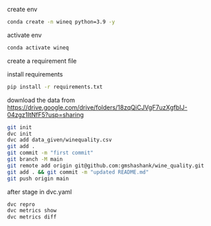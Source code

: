 create env
```bash
conda create -n wineq python=3.9 -y
```

activate env
```bash
conda activate wineq
```

create a requirement file

install requirements
```bash
pip install -r requirements.txt
```

download the data from
https://drive.google.com/drive/folders/18zqQiCJVgF7uzXgfbIJ-04zgz1ItNfF5?usp=sharing


```bash
git init
dvc init
dvc add data_given/winequality.csv
git add .
git commit -m "first commit"
git branch -M main
git remote add origin git@github.com:gmshashank/wine_quality.git
git add . && git commit -m "updated README.md"
git push origin main
```
after stage in dvc.yaml
```bash
dvc repro
dvc metrics show
dvc metrics diff
```
